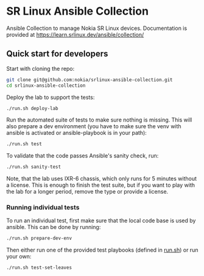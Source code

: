 # SR Linux Ansible Collection

Ansible Collection to manage Nokia SR Linux devices. Documentation is provided at <https://learn.srlinux.dev/ansible/collection/>

## Quick start for developers

Start with cloning the repo:

```bash
git clone git@github.com:nokia/srlinux-ansible-collection.git
cd srlinux-ansible-collection
```

Deploy the lab to support the tests:

```bash
./run.sh deploy-lab
```

Run the automated suite of tests to make sure nothing is missing. This will also prepare a dev environment (you have to make sure the venv with ansible is activated or ansible-playbook is in your path):

```bash
./run.sh test
```

To validate that the code passes Ansible's sanity check, run:

```bash
./run.sh sanity-test
```

Note, that the lab uses IXR-6 chassis, which only runs for 5 minutes without a license. This is enough to finish the test suite, but if you want to play with the lab for a longer period, remove the type or provide a license.

### Running individual tests

To run an individual test, first make sure that the local code base is used by ansible. This can be done by running:

```bash
./run.sh prepare-dev-env
```

Then either run one of the provided test playbooks (defined in [run.sh](run.sh)) or run your own:

```bash
./run.sh test-set-leaves
```
